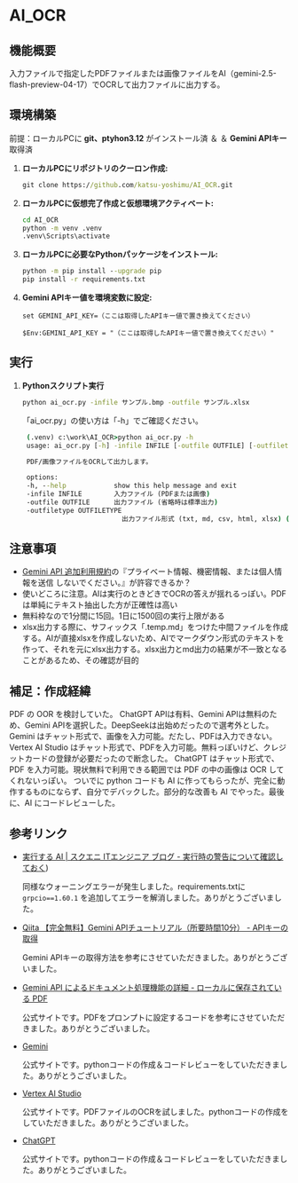 # AI_OCR

## 機能概要

入力ファイルで指定したPDFファイルまたは画像ファイルをAI（gemini-2.5-flash-preview-04-17）でOCRして出力ファイルに出力する。

## 環境構築

前提：ローカルPCに **git、ptyhon3.12** がインストール済 ＆  ＆ **Gemini APIキー** 取得済

1. **ローカルPCにリポジトリのクーロン作成:**

   ```cmd
   git clone https://github.com/katsu-yoshimu/AI_OCR.git
   ```

2. **ローカルPCに仮想完了作成と仮想環境アクティベート:**

   ```cmd
   cd AI_OCR
   python -m venv .venv
   .venv\Scripts\activate
   ```

3. **ローカルPCに必要なPythonパッケージをインストール:**

   ```cmd
   python -m pip install --upgrade pip
   pip install -r requirements.txt
   ```

4. **Gemini APIキー値を環境変数に設定:**

   ```cmd:コマンドプロンプト
   set GEMINI_API_KEY=（ここは取得したAPIキー値で置き換えてください）
   ```

   ```PowerShell:PowerShell
   $Env:GEMINI_API_KEY = "（ここは取得したAPIキー値で置き換えてください）"
   ```

## 実行

1. **Pythonスクリプト実行**

   ```cmd
   python ai_ocr.py -infile サンプル.bmp -outfile サンプル.xlsx
   ```

    「ai_ocr.py」の使い方は「-h」でご確認ください。

   ```cmd
    (.venv) c:\work\AI_OCR>python ai_ocr.py -h
    usage: ai_ocr.py [-h] -infile INFILE [-outfile OUTFILE] [-outfiletype OUTFILETYPE]

    PDF/画像ファイルをOCRして出力します。

    options:
    -h, --help            show this help message and exit
    -infile INFILE        入力ファイル (PDFまたは画像)
    -outfile OUTFILE      出力ファイル (省略時は標準出力)
    -outfiletype OUTFILETYPE
                            出力ファイル形式 (txt, md, csv, html, xlsx) (省略時は出力ファイルの拡張子)
   ```

## 注意事項

- [Gemini API 追加利用規約](https://ai.google.dev/gemini-api/terms?hl=ja#data-use-unpaid)の『プライベート情報、機密情報、または個人情報を送信 しないでください。』が許容できるか？
- 使いどころに注意。AIは実行のときどきでOCRの答えが揺れるっぽい。PDFは単純にテキスト抽出した方が正確性は高い
- 無料枠なので1分間に15回。1日に1500回の実行上限がある
- xlsx出力する際に、サフィックス「.temp.md」をつけた中間ファイルを作成する。AIが直接xlsxを作成しないため、AIでマークダウン形式のテキストを作って、それを元にxlsx出力する。xlsx出力とmd出力の結果が不一致となることがあるため、その確認が目的

## 補足：作成経緯

PDF の OOR を検討していた。
ChatGPT APIは有料、Gemini APIは無料のため、Gemini APIを選択した。DeepSeekは出始めだったので選考外とした。
Gemini はチャット形式で、画像を入力可能。だたし、PDFは入力できない。
Vertex AI Studio はチャット形式で、PDFを入力可能。無料っぽいけど、クレジットカードの登録が必要だったので断念した。
ChatGPT はチャット形式で、PDF を入力可能。現状無料で利用できる範囲では PDF の中の画像は OCR してくれないっぽい。
ついでに python コードも AI に作ってもらったが、完全に動作するものにならず、自分でデバックした。部分的な改善も AI でやった。最後に、AI にコードレビューした。

## 参考リンク

- [実行する AI | スクエニ ITエンジニア ブログ - 実行時の警告について確認しておく](https://blog.jp.square-enix.com/iteng-blog/posts/00095-vertexai-fcalling/#%E5%AE%9F%E8%A1%8C%E6%99%82%E3%81%AE%E8%AD%A6%E5%91%8A%E3%81%AB%E3%81%A4%E3%81%84%E3%81%A6%E7%A2%BA%E8%AA%8D%E3%81%97%E3%81%A6%E3%81%8A%E3%81%8F))

  同様なウォーニングエラーが発生しました。requirements.txtに `grpcio==1.60.1` を追加してエラーを解消しました。ありがとうございました。

- [Qiita 【完全無料】Gemini APIチュートリアル（所要時間10分） - APIキーの取得](https://qiita.com/zukki2/items/10bfeb1c4330aa18ff87#step1api%E3%82%AD%E3%83%BC%E3%81%AE%E5%8F%96%E5%BE%97)

    Gemini APIキーの取得方法を参考にさせていただきました。ありがとうございました。

- [Gemini API によるドキュメント処理機能の詳細 - ローカルに保存されている
 PDF](https://ai.google.dev/gemini-api/docs/document-processing?hl=ja&lang=python#local-pdfs)

    公式サイトです。PDFをプロンプトに設定するコードを参考にさせていただきました。ありがとうございました。

- [Gemini](https://gemini.google.com/)

    公式サイトです。pythonコードの作成＆コードレビューをしていただきました。ありがとうございました。

- [Vertex AI Studio](https://cloud.google.com/generative-ai-studio?hl=ja)

    公式サイトです。PDFファイルのOCRを試しました。pythonコードの作成をしていただきました。ありがとうございました。

- [ChatGPT](https://chatgpt.com/)

    公式サイトです。pythonコードの作成＆コードレビューをしていただきました。ありがとうございました。
